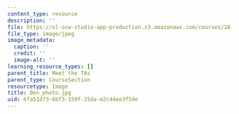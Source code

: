 ```yaml
---
content_type: resource
description: ''
file: https://ol-ocw-studio-app-production.s3.amazonaws.com/courses/18-06sc-linear-algebra-fall-2011/6fa51d736bf3159f25dae2c44ee3f54e_Ben_photo.jpg
file_type: image/jpeg
image_metadata:
  caption: ''
  credit: ''
  image-alt: ''
learning_resource_types: []
parent_title: Meet the TAs
parent_type: CourseSection
resourcetype: Image
title: Ben_photo.jpg
uid: 6fa51d73-6bf3-159f-25da-e2c44ee3f54e
---
```


